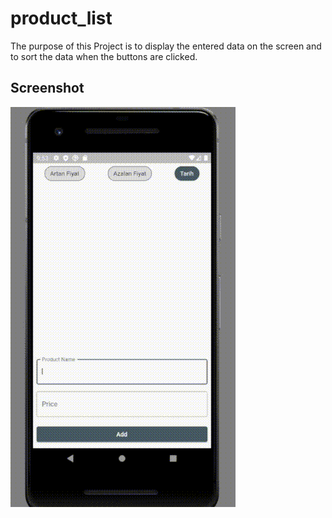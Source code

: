 # product_list

The purpose of this Project is to display the entered data on the screen and to sort the data when the buttons are clicked.

## Screenshot
![Screenshot](./lib/assets/Screenshots/productListScreenshot.gif)

